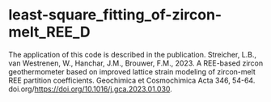 # least-square_fitting_of-zircon-melt_REE_D
The application of this code is described in the publication.
Streicher, L.B., van Westrenen, W., Hanchar, J.M., Brouwer, F.M., 2023. A REE-based zircon geothermometer based on improved lattice strain modeling of zircon-melt REE partition coefficients. Geochimica et Cosmochimica Acta 346, 54-64. doi.org/https://doi.org/10.1016/j.gca.2023.01.030. 
